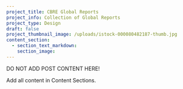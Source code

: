```yaml
---
project_title: CBRE Global Reports
project_info: Collection of Global Reports
project_type: Design
draft: false
project_thumbnail_image: /uploads/istock-000080482187-thumb.jpg
content_section:
  - section_text_markdown:
    section_image:
---
```



DO NOT ADD POST CONTENT HERE!

Add all content in Content Sections.